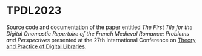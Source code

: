 # TPDL2023

Source code and documentation of the paper entitled *The First Tile for the Digital Onomastic Repertoire of the French Medieval Romance: Problems and Perspectives* presented at the 27th International Conference on [Theory and Practice of Digital Libraries](https://tpdl2023.dei.unipd.it/).
